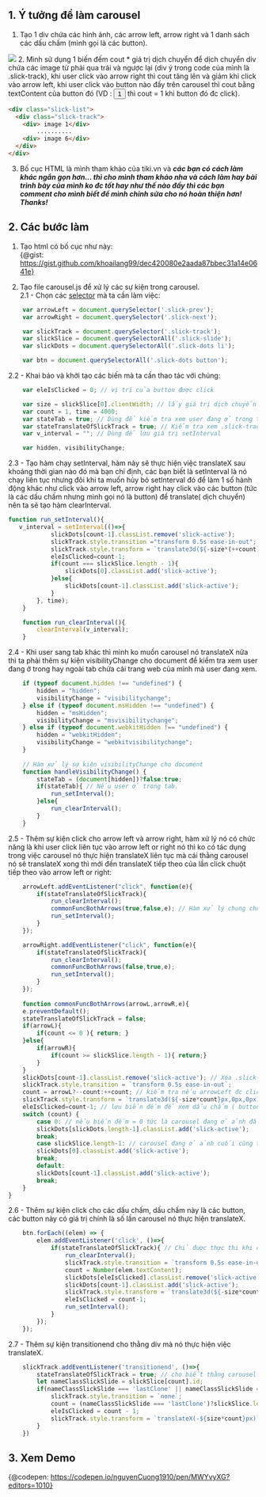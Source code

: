 ## 1. Ý tưởng để làm carousel
1. Tạo 1 div chứa các hình ảnh, các arrow left, arrow right và 1 danh sách các dấu chấm (mình gọi là các button).

![](https://images.viblo.asia/52b38eb1-d495-4bde-8c58-6a8c078f635d.png)
2. Mình sử dụng 1 biến đếm cout * giá trị dịch chuyển để dịch chuyển div chứa các image từ phải qua trái và ngược lại (div ý trong code của mình là .slick-track), khi user click vào arrow right thì cout tăng lên và giảm khi click vào arrow left, khi user click vào button nào đấy trên carousel thì cout bằng textContent của button đó (VD : <button>1</button> thì cout = 1 khi button đó đc click). 
```html
<div class="slick-list">
  <div class="slick-track">
    <div> image 1</div>
        ..........
    <div> image 6</div>
  </div>
</div>
```
3. Bố cục HTML là mình tham khảo của tiki.vn và ***các bạn có cách làm khác ngắn gọn hơn... thì cho mình tham khảo nha và cách làm hay bài trình bày của mình ko đc tốt hay như thế nào đấy thì các bạn comment cho mình biết để mình chỉnh sửa cho nó hoàn thiện hơn! Thanks!***
## 2. Các bước làm
1. Tạo html có bố cục như này:  
{@gist: https://gist.github.com/khoailang99/dec420080e2aada87bbec31a14e0641e}

2. Tạo file carousel.js để xử lý các sự kiện trong carousel.  
2.1 - Chọn các [selector](https://www.w3schools.com/css/css_syntax.asp) mà ta cần làm việc:  
```javascript
	var arrowLeft = document.querySelector('.slick-prev');
	var arrowRight = document.querySelector('.slick-next');

	var slickTrack = document.querySelector('.slick-track');
	var slickSlice = document.querySelectorAll('.slick-slide');
	var slickDots = document.querySelectorAll('.slick-dots li');

	var btn = document.querySelectorAll('.slick-dots button');
```
2.2 - Khai báo và khởi tạo các biến mà ta cần thao tác với chúng:   
```javascript
	var eleIsClicked = 0; // vị trí của button được click

	var size = slickSlice[0].clientWidth; // lấy giá trị dịch chuyển bằng width của .slick-slice đang chứa ảnh
	var count = 1, time = 4000;
	var stateTab = true; // Dùng để kiểm tra xem user đang ở trong tab chứa web page của mình hay user đang ở tab khác
	var stateTranslateOfSlickTrack = true; // Kiểm tra xem .slick-track (là thằng chứa tất cả các ảnh) đã dịch chuyển xong chưa
	var v_interval = ""; // Dùng để lưu giá trị setInterval

	var hidden, visibilityChange;
```
2.3 - Tạo hàm chạy setInterval, hàm này sẽ thực hiện việc translateX sau khoảng thời gian nào đó mà bạn chỉ định, các bạn biết là setInterval là nó chạy liên tục nhưng đôi khi ta muốn hủy bỏ setInterval đó để làm 1 số hành động khác như click vào arrow left, arrow right hay click vào các button (tức là các dấu chấm nhưng mình gọi nó là button) để translate( dịch chuyển) nên ta sẽ tạo hàm clearInterval.  
```javascript
function run_setInterval(){
   v_interval = setInterval(()=>{
			slickDots[count-1].classList.remove('slick-active');
			slickTrack.style.transition ="transform 0.5s ease-in-out";
			slickTrack.style.transform = `translate3d(${-size*(++count)}px,0px,0px)`;
			eleIsClicked=count-1;
			if(count === slickSlice.length - 1){
				slickDots[0].classList.add('slick-active');
			}else{
				slickDots[count-1].classList.add('slick-active');
			}
		}, time);
	}

	function run_clearInterval(){
		clearInterval(v_interval);
	}
```
2.4 - Khi user sang tab khác thì mình ko muốn carousel nó translateX nữa thì ta phải thêm sự kiện visibilityChange cho document để kiểm tra xem user đang ở trong hay ngoài tab chứa cái trang web của mình mà user đang xem. 
```javascript
	if (typeof document.hidden !== "undefined") {
		hidden = "hidden";
		visibilityChange = "visibilitychange";
	} else if (typeof document.msHidden !== "undefined") {
		hidden = "msHidden";
		visibilityChange = "msvisibilitychange";
	} else if (typeof document.webkitHidden !== "undefined") {
		hidden = "webkitHidden";
		visibilityChange = "webkitvisibilitychange";
	}
    
    // Hàm xử lý sự kiện visibilityChange cho document
    function handleVisibilityChange() {
		stateTab = (document[hidden])?false:true;
		if(stateTab){ // Nếu user ở trong tab.
			run_setInterval();
		}else{
			run_clearInterval();
		}
	}
```
2.5 - Thêm sự kiện click cho arrow left và arrow right, hàm xử lý nó có chức năng là khi user click liên tục vào arrow left or right nó thì ko có tác dụng trong việc carousel nó thực hiện translateX liên tục mà cái thằng carousel nó sẽ translateX xong thì mới đến translateX tiếp theo của lần click chuột tiếp theo vào arrow left or right:       
```javascript
	arrowLeft.addEventListener("click", function(e){
		if(stateTranslateOfSlickTrack){
			run_clearInterval();
			commonFuncBothArrows(true,false,e); // Hàm xử lý chung cho cả arrow left và right và tham số đầu là arrow left đc click, tham số 2 là arrow right đc click
			run_setInterval();
		}
	});

	arrowRight.addEventListener("click", function(e){
		if(stateTranslateOfSlickTrack){
			run_clearInterval();
			commonFuncBothArrows(false,true,e);
			run_setInterval();
		}
	});
    
    function commonFuncBothArrows(arrowL,arrowR,e){
    e.preventDefault();
    stateTranslateOfSlickTrack = false;
    if(arrowL){
        if(count <= 0 ){ return; }
    }else{
        if(arrowR){
            if(count >= slickSlice.length - 1){ return;}
        }
    }
    slickDots[count-1].classList.remove('slick-active'); // Xóa .slick-active trên li trước đó khi click arrow left or right or cả left và right liên tục 
    slickTrack.style.transition = `transform 0.5s ease-in-out`;
    count = arrowL?--count:++count; // kiểm tra nếu arrowLeft đc click thì giảm biến đếm cout và ngược lại
    slickTrack.style.transform = `translate3d(${-size*count}px,0px,0px)`;
    eleIsClicked=count-1; // lưu biến đếm để xem dấu chấm ( button ) thứ mấy mà cũng đc active khi user click vào arrow left or right
    switch (count) {
        case 0: // nếu biến đếm = 0 tức là carousel đang ở ảnh đầu tiên thì active dấu chấm cuối cùng
        slickDots[slickDots.length-1].classList.add('slick-active');
        break;
        case slickSlice.length-1: // carousel đang ở ảnh cuối cùng thì active cho dấu chấm đầu tiên
        slickDots[0].classList.add('slick-active');
        break;
        default:
        slickDots[count-1].classList.add('slick-active');
        break;
    }
}
```
2.6 - Thêm sự kiện click cho các dấu chấm, dấu chấm này là các button, các button này có giá trị chính là số lần carousel nó thực hiện translateX.   
```javascript
	btn.forEach((elem) => {
		elem.addEventListener('click', ()=>{
			if(stateTranslateOfSlickTrack){ // Chỉ đuợc thực thi khi carousel đã thực hiện translate xong.
				run_clearInterval();
				slickTrack.style.transition = `transform 0.5s ease-in-out`;
				count = Number(elem.textContent);
				slickDots[eleIsClicked].classList.remove('slick-active');
				slickDots[count-1].classList.add('slick-active');
				slickTrack.style.transform = `translate3d(${-size*count}px,0px,0px)`;
				eleIsClicked = count-1;
				run_setInterval();
			}
		});
	});
```
2.7 - Thêm sự kiện transitionend cho thằng div mà nó thực hiện việc translateX.
```javascript
	slickTrack.addEventListener('transitionend', ()=>{
		stateTranslateOfSlickTrack = true; // cho biết thằng carousel nó đã thực hiện xong việc translateX 
		let nameClassSlickSlide = slickSlice[count].id;
		if(nameClassSlickSlide === 'lastClone' || nameClassSlickSlide === 'firstClone'){ 
			slickTrack.style.transition = `none`;
			count = (nameClassSlickSlide === 'lastClone')?slickSlice.length - 2:(nameClassSlickSlide === 'firstClone')?1:count; // slickSlice .length - 2 thì 2 này là 1 cái ảnh ở đầu có id='lastClone' và 1 ảnh ở cuối có id = 'firstClone'
			eleIsClicked = count - 1;
			slickTrack.style.transform = `translateX(-${size*count}px)`;
		}
	})
```
## 3. Xem Demo
{@codepen: https://codepen.io/nguyenCuong1910/pen/MWYvyXG?editors=1010}